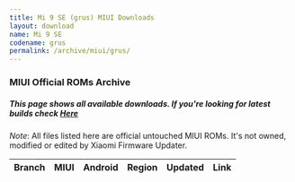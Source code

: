 ```yaml
---
title: Mi 9 SE (grus) MIUI Downloads
layout: download
name: Mi 9 SE
codename: grus
permalink: /archive/miui/grus/
---
```

### MIUI Official ROMs Archive
##### This page shows all available downloads. If you're looking for latest builds check [Here](/miui/grus/)
*Note*: All files listed here are official untouched MIUI ROMs. It's not owned, modified or edited by Xiaomi Firmware Updater.


<div class="table-responsive-md" id="table-wrapper">
<table id="miui" class="compact table table-striped table-hover table-sm">
    <thead class="thead-dark">
        <tr>
            <th>Branch</th>
            <th>MIUI</th>
            <th>Android</th>
            <th>Region</th>
            <th>Updated</th>
            <th>Link</th>
        </tr>
    </thead>
    <script>loadMiuiArchive('grus')</script>
</table>
</div>


